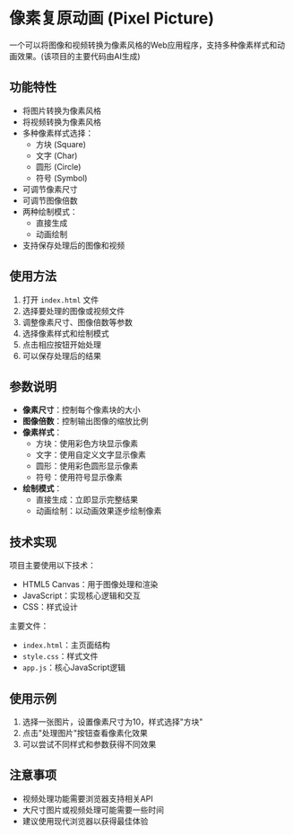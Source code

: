 # 像素复原动画 (Pixel Picture)

一个可以将图像和视频转换为像素风格的Web应用程序，支持多种像素样式和动画效果。(该项目的主要代码由AI生成)

## 功能特性

- 将图片转换为像素风格
- 将视频转换为像素风格
- 多种像素样式选择：
  - 方块 (Square)
  - 文字 (Char)
  - 圆形 (Circle)
  - 符号 (Symbol)
- 可调节像素尺寸
- 可调节图像倍数
- 两种绘制模式：
  - 直接生成
  - 动画绘制
- 支持保存处理后的图像和视频

## 使用方法

1. 打开 `index.html` 文件
2. 选择要处理的图像或视频文件
3. 调整像素尺寸、图像倍数等参数
4. 选择像素样式和绘制模式
5. 点击相应按钮开始处理
6. 可以保存处理后的结果

## 参数说明

- **像素尺寸**：控制每个像素块的大小
- **图像倍数**：控制输出图像的缩放比例
- **像素样式**：
  - 方块：使用彩色方块显示像素
  - 文字：使用自定义文字显示像素
  - 圆形：使用彩色圆形显示像素
  - 符号：使用符号显示像素
- **绘制模式**：
  - 直接生成：立即显示完整结果
  - 动画绘制：以动画效果逐步绘制像素

## 技术实现

项目主要使用以下技术：

- HTML5 Canvas：用于图像处理和渲染
- JavaScript：实现核心逻辑和交互
- CSS：样式设计

主要文件：
- `index.html`：主页面结构
- `style.css`：样式文件
- `app.js`：核心JavaScript逻辑

## 使用示例

1. 选择一张图片，设置像素尺寸为10，样式选择"方块"
2. 点击"处理图片"按钮查看像素化效果
3. 可以尝试不同样式和参数获得不同效果

## 注意事项

- 视频处理功能需要浏览器支持相关API
- 大尺寸图片或视频处理可能需要一些时间
- 建议使用现代浏览器以获得最佳体验